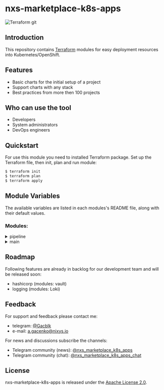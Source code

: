 # nxs-marketplace-k8s-apps

![Terraform git](https://github.com/user-attachments/assets/99088e5d-9f33-4597-8388-ef22e272513a)

## Introduction
This repository contains [Terraform](https://www.terraform.io/) modules for easy deployment resources into Kubernetes/OpenShift.

## Features

* Basic charts for the initial setup of a project
* Support charts with any stack
* Best practices from more then 100 projects

## Who can use the tool

* Developers
* System administrators
* DevOps engineers

## Quickstart

For use this module you need to installed Terraform package. Set up the Terraform file, then init, plan and run module:

```bash
$ terraform init
$ terraform plan
$ terraform apply
```

## Module Variables
The available variables are listed in each modules's README file, along with their default values.

### Modules:

<details><summary>pipeline</summary>

1. [gitlab-runner](https://github.com/nixys/nxs-marketplace-k8s-apps/blob/main/pipelines/gitlab-runner/README.md) - create resources for pipeline

</details>

<details><summary>main</summary>

1. [ingress controllers/ingress-nginx](https://github.com/nixys/nxs-marketplace-k8s-apps/blob/main/main/controllers/ingress-nginx/README.md) - create resources for ingress-nginx controller
2. [main/ssl](https://github.com/nixys/nxs-marketplace-k8s-apps/blob/main/main/ssl/cert-manager/README.md) - create resources for cert-manager

</details>

## Roadmap

Following features are already in backlog for our development team and will be released soon:

* hashicorp (modules: vault)
* logging (modules: Loki)

## Feedback

For support and feedback please contact me:
* telegram: [@Gacblk](https://t.me/gacblk)
* e-mail: a.gacenko@nixys.io

For news and discussions subscribe the channels:

* Telegram community (news): [@nxs_marketplace_k8s_apps](https://t.me/nxs_marketplace_k8s_apps)
* Telegram community (chat): [@nxs_marketplace_k8s_apps_chat](https://t.me/nxs_marketplace_k8s_apps_chat)

## License
nxs-marketplace-k8s-apps is released under the [Apache License 2.0](https://github.com/nixys/nxs-marketplace-k8s-apps/blob/main/LICENSE).
